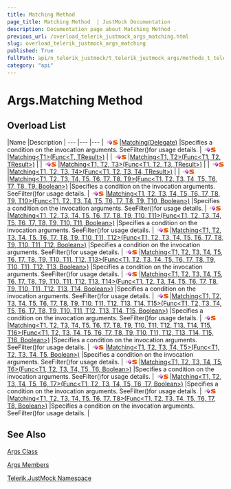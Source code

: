 ```yaml
---
title: Matching Method 
page_title: Matching Method  | JustMock Documentation
description: Documentation page about Matching Method .
previous_url: /overload_telerik_justmock_args_matching.html
slug: overload_telerik_justmock_args_matching
published: True
fullPath: api/n_telerik_justmock/t_telerik_justmock_args/methods_t_telerik_justmock_args/overload_telerik_justmock_args_matching/overload_telerik_justmock_args_matching
category: "api"
---
```


# Args.Matching Method



## Overload List



 |Name |Description |
--- |--- |--- |
![Public method](/icons/pubmethod.gif)![Static member](/icons/static.gif) |[Matching(Delegate)](m_telerik_justmock_args_matching) |Specifies a condition on the invocation arguments. SeeFilter()for usage details. |
![Public method](/icons/pubmethod.gif)![Static member](/icons/static.gif) |[Matching&lt;T1&gt;(Func&lt;T, TResult&gt;)](m_telerik_justmock_args_matching__1) | |
![Public method](/icons/pubmethod.gif)![Static member](/icons/static.gif) |[Matching&lt;T1, T2&gt;(Func&lt;T1, T2, TResult&gt;)](m_telerik_justmock_args_matching__2) | |
![Public method](/icons/pubmethod.gif)![Static member](/icons/static.gif) |[Matching&lt;T1, T2, T3&gt;(Func&lt;T1, T2, T3, TResult&gt;)](m_telerik_justmock_args_matching__3) | |
![Public method](/icons/pubmethod.gif)![Static member](/icons/static.gif) |[Matching&lt;T1, T2, T3, T4&gt;(Func&lt;T1, T2, T3, T4, TResult&gt;)](m_telerik_justmock_args_matching__4) | |
![Public method](/icons/pubmethod.gif)![Static member](/icons/static.gif) |[Matching&lt;T1, T2, T3, T4, T5, T6, T7, T8, T9&gt;(Func&lt;T1, T2, T3, T4, T5, T6, T7, T8, T9, Boolean&gt;)](m_telerik_justmock_args_matching__9) |Specifies a condition on the invocation arguments. SeeFilter()for usage details. |
![Public method](/icons/pubmethod.gif)![Static member](/icons/static.gif) |[Matching&lt;T1, T2, T3, T4, T5, T6, T7, T8, T9, T10&gt;(Func&lt;T1, T2, T3, T4, T5, T6, T7, T8, T9, T10, Boolean&gt;)](m_telerik_justmock_args_matching__10) |Specifies a condition on the invocation arguments. SeeFilter()for usage details. |
![Public method](/icons/pubmethod.gif)![Static member](/icons/static.gif) |[Matching&lt;T1, T2, T3, T4, T5, T6, T7, T8, T9, T10, T11&gt;(Func&lt;T1, T2, T3, T4, T5, T6, T7, T8, T9, T10, T11, Boolean&gt;)](m_telerik_justmock_args_matching__11) |Specifies a condition on the invocation arguments. SeeFilter()for usage details. |
![Public method](/icons/pubmethod.gif)![Static member](/icons/static.gif) |[Matching&lt;T1, T2, T3, T4, T5, T6, T7, T8, T9, T10, T11, T12&gt;(Func&lt;T1, T2, T3, T4, T5, T6, T7, T8, T9, T10, T11, T12, Boolean&gt;)](m_telerik_justmock_args_matching__12) |Specifies a condition on the invocation arguments. SeeFilter()for usage details. |
![Public method](/icons/pubmethod.gif)![Static member](/icons/static.gif) |[Matching&lt;T1, T2, T3, T4, T5, T6, T7, T8, T9, T10, T11, T12, T13&gt;(Func&lt;T1, T2, T3, T4, T5, T6, T7, T8, T9, T10, T11, T12, T13, Boolean&gt;)](m_telerik_justmock_args_matching__13) |Specifies a condition on the invocation arguments. SeeFilter()for usage details. |
![Public method](/icons/pubmethod.gif)![Static member](/icons/static.gif) |[Matching&lt;T1, T2, T3, T4, T5, T6, T7, T8, T9, T10, T11, T12, T13, T14&gt;(Func&lt;T1, T2, T3, T4, T5, T6, T7, T8, T9, T10, T11, T12, T13, T14, Boolean&gt;)](m_telerik_justmock_args_matching__14) |Specifies a condition on the invocation arguments. SeeFilter()for usage details. |
![Public method](/icons/pubmethod.gif)![Static member](/icons/static.gif) |[Matching&lt;T1, T2, T3, T4, T5, T6, T7, T8, T9, T10, T11, T12, T13, T14, T15&gt;(Func&lt;T1, T2, T3, T4, T5, T6, T7, T8, T9, T10, T11, T12, T13, T14, T15, Boolean&gt;)](m_telerik_justmock_args_matching__15) |Specifies a condition on the invocation arguments. SeeFilter()for usage details. |
![Public method](/icons/pubmethod.gif)![Static member](/icons/static.gif) |[Matching&lt;T1, T2, T3, T4, T5, T6, T7, T8, T9, T10, T11, T12, T13, T14, T15, T16&gt;(Func&lt;T1, T2, T3, T4, T5, T6, T7, T8, T9, T10, T11, T12, T13, T14, T15, T16, Boolean&gt;)](m_telerik_justmock_args_matching__16) |Specifies a condition on the invocation arguments. SeeFilter()for usage details. |
![Public method](/icons/pubmethod.gif)![Static member](/icons/static.gif) |[Matching&lt;T1, T2, T3, T4, T5&gt;(Func&lt;T1, T2, T3, T4, T5, Boolean&gt;)](m_telerik_justmock_args_matching__5) |Specifies a condition on the invocation arguments. SeeFilter()for usage details. |
![Public method](/icons/pubmethod.gif)![Static member](/icons/static.gif) |[Matching&lt;T1, T2, T3, T4, T5, T6&gt;(Func&lt;T1, T2, T3, T4, T5, T6, Boolean&gt;)](m_telerik_justmock_args_matching__6) |Specifies a condition on the invocation arguments. SeeFilter()for usage details. |
![Public method](/icons/pubmethod.gif)![Static member](/icons/static.gif) |[Matching&lt;T1, T2, T3, T4, T5, T6, T7&gt;(Func&lt;T1, T2, T3, T4, T5, T6, T7, Boolean&gt;)](m_telerik_justmock_args_matching__7) |Specifies a condition on the invocation arguments. SeeFilter()for usage details. |
![Public method](/icons/pubmethod.gif)![Static member](/icons/static.gif) |[Matching&lt;T1, T2, T3, T4, T5, T6, T7, T8&gt;(Func&lt;T1, T2, T3, T4, T5, T6, T7, T8, Boolean&gt;)](m_telerik_justmock_args_matching__8) |Specifies a condition on the invocation arguments. SeeFilter()for usage details. |


## See Also



 [Args Class](t_telerik_justmock_args) 

 [Args Members](allmembers_t_telerik_justmock_args) 

 [Telerik.JustMock Namespace](n_telerik_justmock) 



